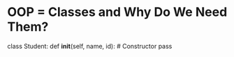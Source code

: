 # OOP = Classes and Why Do We Need Them?

class Student:
    def __init__(self, name, id):       # Constructor
        pass